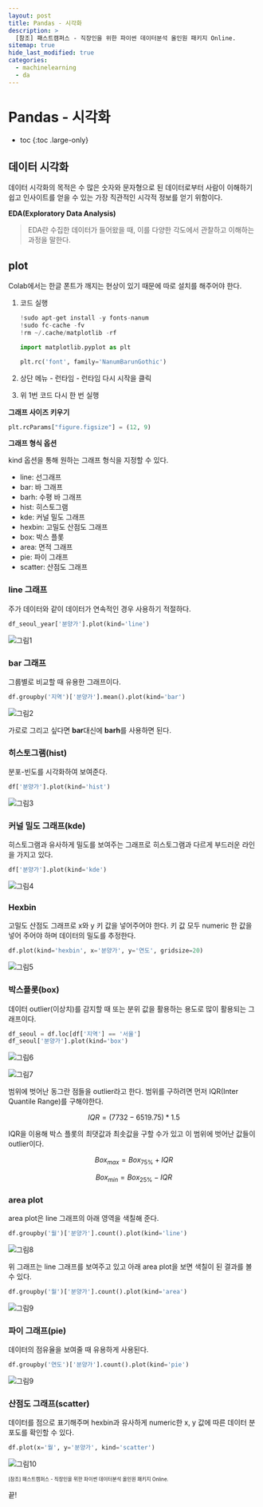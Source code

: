 ```yaml
---
layout: post
title: Pandas - 시각화
description: >
  [참조] 패스트캠퍼스 - 직장인을 위한 파이썬 데이터분석 올인원 패키지 Online.
sitemap: true
hide_last_modified: true
categories:
  - machinelearning
  - da
---
```


# Pandas - 시각화

* toc
{:toc .large-only}

## 데이터 시각화

데이터 시각화의 목적은 수 많은 숫자와 문자형으로 된 데이터로부터 사람이 이해하기 쉽고 인사이트를 얻을 수 있는 가장 직관적인 시각적 정보를 얻기 위함이다.

**EDA(Exploratory Data Analysis)**

> EDA란 수집한 데이터가 들어왔을 때, 이를 다양한 각도에서 관찰하고 이해하는 과정을 말한다.

## plot

Colab에서는 한글 폰트가 깨지는 현상이 있기 때문에 따로 설치를 해주어야 한다.

1. 코드 실행

    ```py
    !sudo apt-get install -y fonts-nanum
    !sudo fc-cache -fv
    !rm ~/.cache/matplotlib -rf

    import matplotlib.pyplot as plt

    plt.rc('font', family='NanumBarunGothic') 
    ```

2. 상단 메뉴 - 런타임 - 런타임 다시 시작을 클릭

3. 위 1번 코드 다시 한 번 실행

**그래프 사이즈 키우기**

```py
plt.rcParams["figure.figsize"] = (12, 9)
```

**그래프 형식 옵션**

kind 옵션을 통해 원하는 그래프 형식을 지정할 수 있다.

- line: 선그래프
- bar: 바 그래프
- barh: 수평 바 그래프
- hist: 히스토그램
- kde: 커널 밀도 그래프
- hexbin: 고밀도 산점도 그래프
- box: 박스 플롯
- area: 면적 그래프
- pie: 파이 그래프
- scatter: 산점도 그래프

### line 그래프

주가 데이터와 같이 데이터가 연속적인 경우 사용하기 적절하다.

```py
df_seoul_year['분양가'].plot(kind='line')
```

![그림1](/assets/img/ml/line%20graph.png)

### bar 그래프

그룹별로 비교할 때 유용한 그래프이다.

```py
df.groupby('지역')['분양가'].mean().plot(kind='bar')
```

![그림2](/assets/img/ml/bar%20graph.png)

가로로 그리고 싶다면 **bar**대신에 **barh**를 사용하면 된다.

### 히스토그램(hist)

분포-빈도를 시각화하여 보여준다.

```py
df['분양가'].plot(kind='hist')
```

![그림3](/assets/img/ml/hist.png)

### 커널 밀도 그래프(kde)

히스토그램과 유사하게 밀도를 보여주는 그래프로 히스토그램과 다르게 부드러운 라인을 가지고 있다.

```py
df['분양가'].plot(kind='kde')
```

![그림4](/assets/img/ml/kde.png)

### Hexbin

고밀도 산점도 그래프로 x와 y 키 값을 넣어주어야 한다. 키 값 모두 numeric 한 값을 넣어 주어야 하며 데이터의 밀도를 추정한다.

```py
df.plot(kind='hexbin', x='분양가', y='연도', gridsize=20)
```

![그림5](/assets/img/ml/hexbin.png)

### 박스플롯(box)

데이터 outlier(이상치)를 감지할 때 또는 분위 값을 활용하는 용도로 많이 활용되는 그래프이다.

```py
df_seoul = df.loc[df['지역'] == '서울']
df_seoul['분양가'].plot(kind='box')
```


![그림6](/assets/img/ml/box.png)

![그림7](https://justinsighting.com/wp-content/uploads/2016/12/boxplot-description.png)

범위에 벗어난 동그란 점들을 outlier라고 한다.
범위를 구하려면 먼저 IQR(Inter Quantile Range)를 구해야한다.

$$IQR = (7732 - 6519.75) * 1.5$$

IQR을 이용해 박스 플롯의 최댓값과 최솟값을 구할 수가 있고 이 범위에 벗어난 값들이 outlier이다.

$$Box_{max} = Box_{75\%} + IQR$$

$$Box_{min} = Box_{25\%} - IQR$$

### area plot

area plot은 line 그래프의 아래 영역을 색칠해 준다.

```py
df.groupby('월')['분양가'].count().plot(kind='line')
```

![그림8](/assets/img/ml/area_line.png)

위 그래프는 line 그래프를 보여주고 있고 아래 area plot을 보면 색칠이 된 결과를 볼 수 있다.

```py
df.groupby('월')['분양가'].count().plot(kind='area')
```

![그림9](/assets/img/ml/area%20plot.png)

### 파이 그래프(pie)

데이터의 점유율을 보여줄 때 유용하게 사용된다.

```py
df.groupby('연도')['분양가'].count().plot(kind='pie')
```

![그림9](/assets/img/ml/pie.png)

### 산점도 그래프(scatter)

데이터를 점으로 표기해주며 hexbin과 유사하게 numeric한 x, y 값에 따른 데이터 분포도를 확인할 수 있다.

```py
df.plot(x='월', y='분양가', kind='scatter')
```

![그림10](/assets/img/ml/scatter.png)











<span style="font-size:70%">[참조] 패스트캠퍼스 - 직장인을 위한 파이썬 데이터분석 올인원 패키지 Online.</span>

끝!
